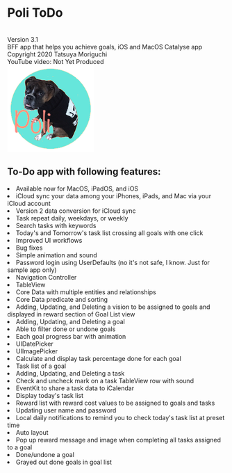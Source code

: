 # Poli ToDo
<br>Version 3.1
<br>BFF app that helps you achieve goals, iOS and MacOS Catalyse app
<br>Copyright 2020 Tatsuya Moriguchi
<br>YouTube video: Not Yet Produced
<br><img src="https://github.com/tatsuyamoriguchi/Poli_Ver3.1/blob/master/PoliRoundIcon.png" alt="PoliPoli icon image">
<br>
<h2>To-Do app with following features:</h2>
<li>Available now for MacOS, iPadOS, and iOS
<li>iCloud sync your data among your iPhones, iPads, and Mac via your iCloud account
<li>Version 2 data conversion for iCloud sync
<li>Task repeat daily, weekdays, or weekly
<li>Search tasks with keywords
<li>Today's and Tomorrow's task list crossing all goals with one click
<li>Improved UI workflows
<li>Bug fixes
  <li>Simple animation and sound
  <li>Password login using UserDefaults (no it's not safe, I know. Just for sample app only)
  <li>Navigation Controller
  <li>TableView
  <li>Core Data with multiple entities and relationships
  <li>Core Data predicate and sorting
  <li>Adding, Updating, and Deleting a vision to be assigned to goals and displayed in reward section of Goal List view
  <li>Adding, Updating, and Deleting a goal
  <li>Able to filter done or undone goals
  <li>Each goal progress bar with animation
  <li>UIDatePicker
  <li>UIImagePicker
  <li>Calculate and display task percentage done for each goal
  <li>Task list of a goal
  <li>Adding, Updating, and Deleting a task
  <li>Check and uncheck mark on a task TableView row with sound
  <li>EventKit to share a task data to iCalendar
  <li>Display today's task list
  <li>Reward list with reward cost values to be assigned to goals and tasks
  <li>Updating user name and password
  <li>Local daily notifications to remind you to check today's task list at preset time
  <li>Auto layout
  <li>Pop up reward message and image when completing all tasks assigned to a goal
  <li>Done/undone a goal
  <li>Grayed out done goals in goal list
    
  
